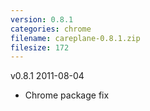 ```yaml
---
version: 0.8.1
categories: chrome
filename: careplane-0.8.1.zip
filesize: 172
---
```

v0.8.1 2011-08-04
  * Chrome package fix


